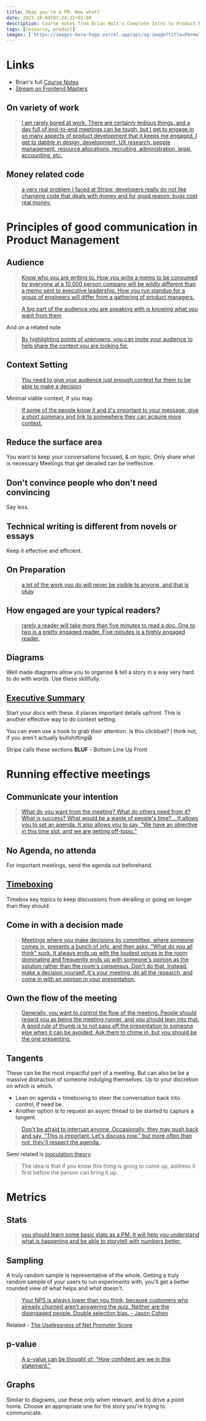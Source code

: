 ```yaml
---
title: Okay you're a PM. Now what?
date: 2023-10-04T07:24:21+02:00
description: Course notes from Brian Holt's Complete Intro to Product Management
tags: [resource, product]
images: ['https://images-here-hugo.vercel.app/api/og-image?title=Pm+Holt']
---
```


# Links
- Brian's full [Course Notes](https://pm.holt.courses/)
- [Stream on Frontend Masters](https://frontendmasters.com/courses/product-management/)

## On variety of work
> [I am rarely bored at work. There are certainly tedious things, and a day full of end-to-end meetings can be tough, but I get to engage in so many aspects of product development that it keeps me engaged. I get to dabble in design, development, UX research, people management, resource allocations, recruiting, administration, legal, accounting, etc.](https://pm.holt.courses/lessons/what-is-product-management/why-you-might-want-to-be-a-pm)

## Money related code 
> [a very real problem I faced at Stripe: developers really do not like changing code that deals with money and for good reason: bugs cost real money.](https://pm.holt.courses/lessons/stakeholder-management/why)

# Principles of good communication in Product Management

## Audience
> [Know who you are writing to. How you write a memo to be consumed by everyone at a 10,000 person company will be wildly different than a memo sent to executive leadership. How you run standup for a group of engineers will differ from a gathering of product managers.](https://pm.holt.courses/lessons/communication/audience)

> [A big part of the audience you are speaking with is knowing what you want from them](https://pm.holt.courses/lessons/communication/audience)

And on a related note

> [By highlighting points of unknowns, you can invite your audience to help share the context you are looking for.](https://pm.holt.courses/lessons/communication/audience)

## Context Setting
> [You need to give your audience just enough context for them to be able to make a decision](https://pm.holt.courses/lessons/communication/say-less)

Minimal viable context, if you may.

> [If some of the people know it and it's important to your message, give a short summary and link to somewhere they can acquire more context.](https://pm.holt.courses/lessons/communication/say-less)

## Reduce the surface area
You want to keep your conversations focused, & on topic. Only share what is necessary
Meetings that get derailed can be ineffective.

## Don't convince people who don't need convincing
Say less.

## Technical writing is different from novels or essays
Keep it effective and efficient.

## On Preparation
> [a lot of the work you do will never be visible to anyone, and that is okay](https://pm.holt.courses/lessons/communication/say-less)

## How engaged are your typical readers?
> [rarely a reader will take more than five minutes to read a doc. One to two is a pretty engaged reader. Five minutes is a highly engaged reader.](https://pm.holt.courses/lessons/technical-writing/applying-previous-principles)

## Diagrams
Well made diagrams allow you to organise & tell a story in a way very hard to do with words. Use these skillfully.

## [Executive Summary](https://pm.holt.courses/lessons/technical-writing/executive-summaries)
Start your docs with these. it places important details upfront.
This is another effective way to do context setting.

You can even use a hook to grab their attention. Is this clickbait? I think not,
if you aren't actually bullshitting😆

Stripe calls these sections **BLUF** - Bottom Line Up Front

# Running effective meetings

## Communicate your intention
> [What do you want from the meeting? What do others need from it? What is success? What would be a waste of people's time?... It allows you to set an agenda. It also allows you to say, "We have an objective in this time slot, and we are getting off-topic."](https://pm.holt.courses/lessons/meetings/meeting-prep)

## No Agenda, no attenda
For important meetings, send the agenda out beforehand.

## [Timeboxing](https://pm.holt.courses/lessons/meetings/meeting-prep)
Timebox key topics to keep discussions from derailing or going on longer than they should.

## Come in with a decision made
> [Meetings where you make decisions by committee, where someone comes in, presents a bunch of info, and then asks, "What do you all think" suck. It always ends up with the loudest voices in the room dominating and frequently ends up with someone's opinion as the solution rather than the room's consensus. Don't do that. Instead, make a decision yourself. It's your meeting, do all the research, and come in with an opinion in your presentation.](https://pm.holt.courses/lessons/meetings/meeting-prep)

## Own the flow of the meeting
> [Generally, you want to control the flow of the meeting. People should regard you as being the meeting runner, and you should lean into that. A good rule of thumb is to not pass off the presentation to someone else when it can be avoided. Ask them to chime in, but you should be the one presenting.](https://pm.holt.courses/lessons/meetings/running-the-meeting)

## Tangents
These can be the most impactful part of a meeting. But can also be be
a massive distraction of someone indulging themselves.
Up to your discretion on which is which. 

- Lean on agenda + timeboxing to steer the conversation back into control, if need be.
- Another option is to request an async thread to be started to capture a tangent.

> [Don't be afraid to interrupt anyone. Occasionally, they may push back and say, "This is important. Let's discuss now," but more often than not, they'll respect the agenda.](https://pm.holt.courses/lessons/meetings/running-the-meeting).

Semi related is [inoculation theory](https://en.wikipedia.org/wiki/Inoculation_theory).
> The idea is that if you know this thing is going to come up, address it first before the person can bring it up.

# Metrics

## Stats
> [you should learn some basic stats as a PM. It will help you understand what is happening and be able to storytell with numbers better.](https://pm.holt.courses/lessons/metrics/stats-and-graphs)

## Sampling
A truly random sample is representative of the whole. Getting a truly random sample
of your users to run experiments with, you'll get a better rounded view of what helps and what doesn't.

> [Your NPS is always lower than you think, because customers who already churned aren’t answering the quiz. Neither are the disengaged people. Double selection bias. - Jason Cohen](https://twitter.com/asmartbear/status/1721432985663152301)

Related - [The Uselessness of Net Promoter Score](https://madhurchadha.com/2021/06/24/problems-with-net-promoter-score/)

## p-value
> [A p-value can be thought of: "How confident are we in this statement."](https://pm.holt.courses/lessons/metrics/stats-and-graphs)

## Graphs
Similar to diagrams, use these only when relevant, and to drive a point home.
Choose an appropriate one for the story you're trying to communicate.